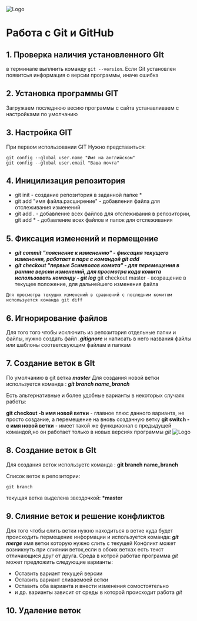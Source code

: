 ![Logo](git.jpg)
# Работа с Git и GitHub
## 1. Проверка наличия установленного GIt
в терминале выплнить команду `git --version`.
Если Git установлен появитсья информация о версии программы, иначе ошибка 

## 2. Установка программы GIT
Загружаем последнюю весию программы с сайта 
устанавливаем с настройками по умолчанию 

## 3. Настройка GIT
При первом использовании GIT Нужно представиться:
``` 
git config --global user.name "Имя на английском" 
git config --global user.email "Ваша почта"
```
## 4. Иницилизация репозитория
* git init - создание репозитория в заданной папке *
* git add "имя файла.расширение" - добавления файла для отслеживания изменений
* git add . - добавление всех файлов для отслеживания в репозитории, git add * - добавление всех файлов и папок для отслеживания

## 5. Фиксация изменений и пермещение
* ***git commit "пояснение к изменению" - фиксация текущего изменения, работает в паре с командой git add***
* ***git checkout "первые 5символов комита" - для перемещения в ранние версии изменений, для просмотра кода комита использовать команду - git log***
git checkout master - возращение в текущее положение, для дальнейшего изменения файла 
```
Для просмотра текущих изменений в сравнений с последним комитом используется команда git diff
```
## 6. Игнорирование файлов 
Для того того чтобы исключить из репозитория отдельные папки и файлы, нужно создать файл ***.gitignore*** и написать в него названия файлы или шаблоны соответсвующим файлам и папкам 

## 7. Создание веток в GIt 
По умолчанию в git ветка _**master**_
Для создания новой ветки используется команда : _**git branch name_branch**_

Есть альтернативные и более удобные варианты в некоторых случаях работы:
 
**git checkout -b имя новой ветки** - главное плюс данного варианта, не просто создание, а перемещение на вновь созданную ветку
**git switch -c имя новой ветки** - имеет такой же функциаонал с предыдущей командой,но он работает только в новых версиях программы *git* ![Logo](git2.png)


## 8. Создание веток в GIt 
Для создания веток используетс команда : **git branch name_branch**

Список веток в репозитории:
 ```
 git branch
``` 
текущая ветка выделена звездочкой:
**\*master**

## 9. Слияние веток и решение конфликтов 
Для того чтобы слить ветки нужно находиться в ветке куда будет происходить пермещение информации и используется команда: ***git merge*** имя ветки которую нужно слить с текущей
Конфликт может возникнуть при слиянии веток,если в обоих ветках есть текст отличающися друг от друга.
Среда в котрой работае программа *git* может предложить следующие варианты:
* Оставить вариант текущей версии
* Оставить вариант сливаемоей ветки
* Оставить оба варианта и внести изменения сомостоятельно
* и др. варианты зависит от среды в которой происходит работа _git_  

## 10. Удаление веток 
